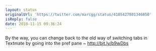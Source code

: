 ```yaml
---
layout: status
originalUrl: 'https://twitter.com/marcgg/status/4105427801346050'
isReply: false
date: 2010-11-15 09:36:24
---
```


By the way, you can change back to the old way of switching tabs in Textmate by going into the pref pane ~ http://bit.ly/b9wDbs
